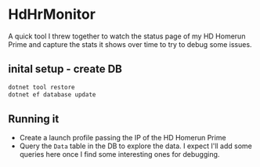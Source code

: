 # HdHrMonitor

A quick tool I threw together to watch the status page of my HD Homerun Prime and capture the stats it shows over time to try to debug some issues.

## inital setup - create DB

```sh
dotnet tool restore
dotnet ef database update
```

## Running it

- Create a launch profile passing the IP of the HD Homerun Prime
- Query the `Data` table in the DB to explore the data.  I expect I'll add some queries here once I find some interesting ones for debugging.
